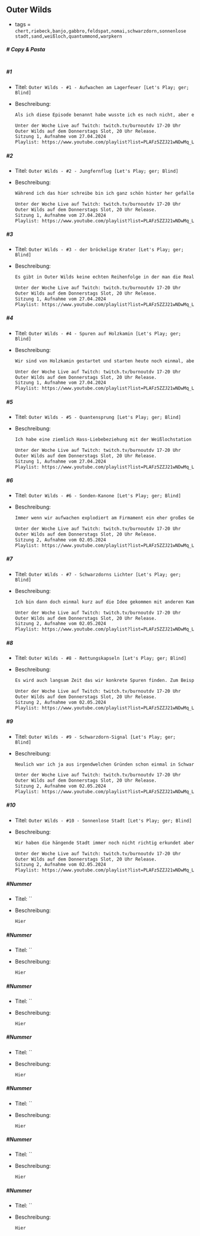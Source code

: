 ## Outer Wilds

* tags = `chert,riebeck,banjo,gabbro,feldspat,nomai,schwarzdorn,sonnenlose stadt,sand,weißloch,quantummond,warpkern`

##### # Copy & Pasta

```

```



##### #1

* Titel: `Outer Wilds - #1 - Aufwachen am Lagerfeuer [Let's Play; ger; Blind]`

* Beschreibung:

  ```markdown
  Als ich diese Episode benannt habe wusste ich es noch nicht, aber es scheint wohl als würden wir in diesem Spiel noch einmal öfter aufwachen. Ich kann stolz behaupten das ich im Vorfeld absolut nichts über Outer Wilds gewusst hatte. Nur das es ein Spiel ist in dem man Dinge entdecken kann und das man es nur einmal spielen kann weil man danach Dinge weiß und wenn man das tut dann macht das Spiel keinen Spaß mehr. Also stehen wir jetzt hier, frisch am Lagerfeuer und bereit uns auf zu machen. Aber zu erst reden wir mit Leuten und versuchen heraus zu finden wer wir eigentlich genau sind.
  
  Unter der Woche Live auf Twitch: twitch.tv/burnoutdv 17-20 Uhr
  Outer Wilds auf dem Donnerstags Slot, 20 Uhr Release.
  Sitzung 1, Aufnahme vom 27.04.2024
  Playlist: https://www.youtube.com/playlist?list=PLAFz5ZZJ21wNDwMq_LdhY9DKurYpxek7n
  ```

##### #2

* Titel: `Outer Wilds - #2 - Jungfernflug [Let's Play; ger; Blind]`

* Beschreibung:

  ```markdown
  Während ich das hier schreibe bin ich ganz schön hinter her gefallen mit dem Schreiben der Beschreibungen. Tatsächlich kann ich mich kaum noch an den ersten Flug erinnern, aber ich habe etwas gefunden das mich glauben lässt das ich ungefähr 50 Mal von Holzkamin abgehoben bin und seit dem habe ich viel entdeckt, aber auch viel Zeit damit verbracht in Sonnen zu fallen. Das war nicht so angenehm.
  
  Unter der Woche Live auf Twitch: twitch.tv/burnoutdv 17-20 Uhr
  Outer Wilds auf dem Donnerstags Slot, 20 Uhr Release.
  Sitzung 1, Aufnahme vom 27.04.2024
  Playlist: https://www.youtube.com/playlist?list=PLAFz5ZZJ21wNDwMq_LdhY9DKurYpxek7n
  ```

##### #3

* Titel: `Outer Wilds - #3 - der bröckelige Krater [Let's Play; ger; Blind]`

* Beschreibung:

  ```markdown
  Es gibt in Outer Wilds keine echten Reihenfolge in der man die Realität hätte erkunden müssen. Ich glaube aber es wäre am wahrscheinlichsten das wir als erstes zum Abraumfelsen fliegen würden und dann eventuell zu den Untiefen der Riesen, auf der Suche nach den Signal der anderen Astronauten, zumindest haben die anderen Kamina ja erwähnt das wir sie anhand dieser Signale finden können und das quasi unser roter Faden für den Anfang ist. Ich mache das natürlich absolut nicht und renne komplett woanders lang und mache mein eigenes Ding. Warum auch nicht? Es geht doch darum Gefahren zu finden oder? Also gehen wir zum bröckligen Krater der aus irgendwelchen Gründen ein kleines schwarzes Loch in seinem Inneren hat.
  
  Unter der Woche Live auf Twitch: twitch.tv/burnoutdv 17-20 Uhr
  Outer Wilds auf dem Donnerstags Slot, 20 Uhr Release.
  Sitzung 1, Aufnahme vom 27.04.2024
  Playlist: https://www.youtube.com/playlist?list=PLAFz5ZZJ21wNDwMq_LdhY9DKurYpxek7n
  ```

##### #4

* Titel: `Outer Wilds - #4 - Spuren auf Holzkamin [Let's Play; ger; Blind]`

* Beschreibung:

  ```markdown
  Wir sind von Holzkamin gestartet und starten heute noch einmal, aber anstatt besonders weit zu kommen schauen wir uns doch einmal die unmittelbare Umgebung an und versuchen heraus zu finden ob wir noch irgendwelche großartigen Erkenntnisse erfahren können. Bis her haben wir nicht besonders viel über die Nomai gelernt, nur das es einige gibt und das jede Botschaft mit einem Namen bezeichnet ist. Das ist zwar ganz interessant, aber es zeichnet sich nicht wirklich ein Bild.
  
  Unter der Woche Live auf Twitch: twitch.tv/burnoutdv 17-20 Uhr
  Outer Wilds auf dem Donnerstags Slot, 20 Uhr Release.
  Sitzung 1, Aufnahme vom 27.04.2024
  Playlist: https://www.youtube.com/playlist?list=PLAFz5ZZJ21wNDwMq_LdhY9DKurYpxek7n
  ```

##### #5

* Titel: `Outer Wilds - #5 - Quantensprung [Let's Play; ger; Blind]`

* Beschreibung:

  ```markdown
  Ich habe eine ziemlich Hass-Liebebeziehung mit der Weißlochstation und dem Zentrum des bröckligen Kraters. Ich falle viel zu oft rein, teleportiere mich dann zurück und laufe wieder ewig lange bis ich es wieder zurück geschafft habe. Und mittlerweile ist ja auch klar das wir nicht ewig Zeit haben und mehre Loops mit der Teleportation zu schaffen ist auch nichts was man andauernd tut kann. Wie dem aber auch sei, wir springen also durch die Realitäten und finden noch nebenher heraus das wir jedes Mal quasi eine Sekunde gut machen. Das ist erst einmal nicht ganz uninteressant, aber das könnte ja noch einmal relevant werden...
  
  Unter der Woche Live auf Twitch: twitch.tv/burnoutdv 17-20 Uhr
  Outer Wilds auf dem Donnerstags Slot, 20 Uhr Release.
  Sitzung 1, Aufnahme vom 27.04.2024
  Playlist: https://www.youtube.com/playlist?list=PLAFz5ZZJ21wNDwMq_LdhY9DKurYpxek7n
  ```

##### #6

* Titel: `Outer Wilds - #6 - Sonden-Kanone [Let's Play; ger; Blind]`

* Beschreibung:

  ```markdown
  Immer wenn wir aufwachen explodiert am Firmament ein eher großes Gebilde der Nomai das wir uns nicht näher erklären können. Es handelt sich scheinbar um eine Gravitationskanone wie wir später herausfinden werden. Es gibt ähnliche Einrichtungen noch an anderen Worten aber diese explodieren in der Regel nicht wenn man sie abfeuert.  Ob man das Gerät irgendwie auch Zielen kann vermag ich nicht zu sagen. Aber es sieht zumindest so aus als würde das Gerät jedes Mal explodieren. Aber es ist schon auffällig das wir immer genau aufwachen wenn sie abgefeuert wird, ob das etwas mit der Zeitschleife zu tun hat?
  
  Unter der Woche Live auf Twitch: twitch.tv/burnoutdv 17-20 Uhr
  Outer Wilds auf dem Donnerstags Slot, 20 Uhr Release.
  Sitzung 2, Aufnahme vom 02.05.2024
  Playlist: https://www.youtube.com/playlist?list=PLAFz5ZZJ21wNDwMq_LdhY9DKurYpxek7n
  ```

##### #7

* Titel: `Outer Wilds - #7 - Schwarzdorns Lichter [Let's Play; ger; Blind]`

* Beschreibung:

  ```markdown
  Ich bin dann doch einmal kurz auf die Idee gekommen mit anderen Kamina über unsere Erfahrungen zu sprechen, so richtig viel kommt dabei leider nicht heraus, aber immerhin können wir mal wieder mit jemanden reden. Und dann fliegen wir nach Schwarzdorn, ganz ohne irgendwelche Signale von Felsspat geortet zu haben, irgendeinen Plan zu haben, eine Rettungskapsel zu suchen oder überhaupt IRGENDETWAS dort tun zu wollen. Ich fliege da einfach hin weil ich die riesige dornige Pflanze im Weltraum interessant finde und einfach mal schauen will ob es noch was zu finden gibt. Ja gibt es, aber nicht ohne Hilfe fürchte ich. Nur große Fische.
  
  Unter der Woche Live auf Twitch: twitch.tv/burnoutdv 17-20 Uhr
  Outer Wilds auf dem Donnerstags Slot, 20 Uhr Release.
  Sitzung 2, Aufnahme vom 02.05.2024
  Playlist: https://www.youtube.com/playlist?list=PLAFz5ZZJ21wNDwMq_LdhY9DKurYpxek7n
  ```

##### #8

* Titel: `Outer Wilds - #8 - Rettungskapseln [Let's Play; ger; Blind]`

* Beschreibung:

  ```markdown
  Es wird auch langsam Zeit das wir konkrete Spuren finden. Zum Beispiel welche die sich damit auseinander setzen wo die Nomai eigentlich überhaupt her kamen. Es wäre wohl zu viele erwartet das wir sofort alles herausfinden aber immerhin gibt es ein paar erste, sehr konkrete Spuren mit denen wir richtig was anfangen können. Konkrete, sachdienliche Hinweise mit sehr unmissverständlichen Hinweisen. Klar ist jetzt schon einmal das es mehre Generationen von Nomai gibt. Die Rettungskapsel die wir heute auftreiben scheint von der ersten Generation zu stammen. Die Bauwerke im System kamen später. Warum sie alle tot sind bleibt unbekannt, warum die Tech noch funktioniert auch, aber wir haben Dinge gefunden, und daran können wir uns lang hangeln.
  
  Unter der Woche Live auf Twitch: twitch.tv/burnoutdv 17-20 Uhr
  Outer Wilds auf dem Donnerstags Slot, 20 Uhr Release.
  Sitzung 2, Aufnahme vom 02.05.2024
  Playlist: https://www.youtube.com/playlist?list=PLAFz5ZZJ21wNDwMq_LdhY9DKurYpxek7n
  ```

##### #9

* Titel: `Outer Wilds - #9 - Schwarzdorn-Signal [Let's Play; ger; Blind]`

* Beschreibung:

  ```markdown
  Neulich war ich ja aus irgendwelchen Gründen schon einmal in Schwarzdorn, außer ein relativ schnelles Ende und einer Menge Nichts habe ich dort aber nicht viel gefunden. Die gute Nachricht ist aber immerhin das man aus Schwarzdorn selbst ziemlich schnell wieder heraus kommt. Es überrascht mich ein wenig das die Nomai mit ihren Fluchtkapseln nicht in der Lage waren ihren Abschied rechtzeitig auf die Kette zu bekommen. Andererseits weiß ich auch nicht wie Schwarzdorn eigentlich genau funktioniert. Von allem was wir soweit gesehen haben ist das Zeug ziemlich statisch und scheint sich nicht zu  bewegen. Auf der anderen Seite sind die Kerne irgendwie eine Warp-Verbindung zu anderen Orten und das Hauptschiff der Nomai hat es auch irgendwie erwischt. Ihre Bilder lassen Dynamik vermuten, aber vielleicht war es auch einfach von einem Mal zum Anderen ein neuer Zustand. Das würde zum Rest passen.
  
  Unter der Woche Live auf Twitch: twitch.tv/burnoutdv 17-20 Uhr
  Outer Wilds auf dem Donnerstags Slot, 20 Uhr Release.
  Sitzung 2, Aufnahme vom 02.05.2024
  Playlist: https://www.youtube.com/playlist?list=PLAFz5ZZJ21wNDwMq_LdhY9DKurYpxek7n
  ```

##### #10

* Titel: `Outer Wilds - #10 - Sonnenlose Stadt [Let's Play; ger; Blind]`

* Beschreibung:

  ```markdown
  Wir haben die hängende Stadt immer noch nicht richtig erkundet aber die sonnenlose Stadt ist wesentlich einfach zu erreichen. Ich werde übrigens später herausfinden das es wesentlich einfacher möglich ist hier her zu kommen. Der Weg den wir heute nehmen ist definitiv lang. Und anstrengend. Ich kann nicht behaupten das ich ihn besonders mag aber einmal muss man ihn wohl gelaufen sein, also tun wir das. Ich habe letztes Mal erwähnt das es verschiedene Generationen der Nomai gegeben haben muss, die weißen Weltraumnomai die mit dem Gefährt kamen und dann die späteren grünen sesshaft gewordenen. Eventuell sogar drei Generationen, und dann waren sie auf einmal plötzlich alle tot. Wir finden viele Leichen an Orten die vermuten lassen das ihr Ende plötzlich kam. Aber keine echten Hinweise warum. Ob wir in der sonnenlosen Stadt Hinweise finden?
  
  Unter der Woche Live auf Twitch: twitch.tv/burnoutdv 17-20 Uhr
  Outer Wilds auf dem Donnerstags Slot, 20 Uhr Release.
  Sitzung 2, Aufnahme vom 02.05.2024
  Playlist: https://www.youtube.com/playlist?list=PLAFz5ZZJ21wNDwMq_LdhY9DKurYpxek7n
  ```

##### #Nummer

* Titel: ``

* Beschreibung:

  ```markdown
  Hier
  ```

##### #Nummer

* Titel: ``

* Beschreibung:

  ```markdown
  Hier
  ```

##### #Nummer

* Titel: ``

* Beschreibung:

  ```markdown
  Hier
  ```

##### #Nummer

* Titel: ``

* Beschreibung:

  ```markdown
  Hier
  ```

##### #Nummer

* Titel: ``

* Beschreibung:

  ```markdown
  Hier
  ```

##### #Nummer

* Titel: ``

* Beschreibung:

  ```markdown
  Hier
  ```

##### #Nummer

* Titel: ``

* Beschreibung:

  ```markdown
  Hier
  ```
